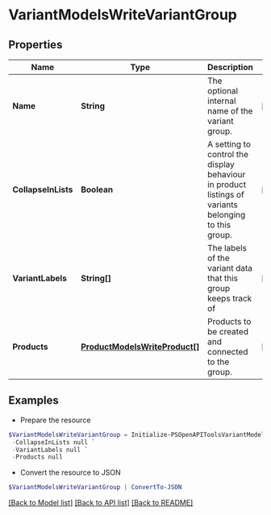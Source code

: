 # VariantModelsWriteVariantGroup
## Properties

Name | Type | Description | Notes
------------ | ------------- | ------------- | -------------
**Name** | **String** | The optional internal name of the variant group. | [optional] 
**CollapseInLists** | **Boolean** | A setting to control the display behaviour in product listings of variants belonging to this group. | [optional] 
**VariantLabels** | **String[]** | The labels of the variant data that this group keeps track of | [optional] 
**Products** | [**ProductModelsWriteProduct[]**](ProductModelsWriteProduct.md) | Products to be created and connected to the group. | [optional] 

## Examples

- Prepare the resource
```powershell
$VariantModelsWriteVariantGroup = Initialize-PSOpenAPIToolsVariantModelsWriteVariantGroup  -Name null `
 -CollapseInLists null `
 -VariantLabels null `
 -Products null
```

- Convert the resource to JSON
```powershell
$VariantModelsWriteVariantGroup | ConvertTo-JSON
```

[[Back to Model list]](../README.md#documentation-for-models) [[Back to API list]](../README.md#documentation-for-api-endpoints) [[Back to README]](../README.md)

